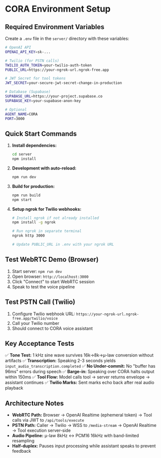 # CORA Environment Setup

## Required Environment Variables

Create a `.env` file in the `server/` directory with these variables:

```bash
# OpenAI API
OPENAI_API_KEY=sk-...

# Twilio (for PSTN calls)
TWILIO_AUTH_TOKEN=your-twilio-auth-token
PUBLIC_URL=https://your-ngrok-url.ngrok-free.app

# JWT Secret for tool tokens
JWT_SECRET=your-secure-jwt-secret-change-in-production

# Database (Supabase)
SUPABASE_URL=https://your-project.supabase.co
SUPABASE_KEY=your-supabase-anon-key

# Optional
AGENT_NAME=CORA
PORT=3000
```

## Quick Start Commands

1. **Install dependencies:**
   ```bash
   cd server
   npm install
   ```

2. **Development with auto-reload:**
   ```bash
   npm run dev
   ```

3. **Build for production:**
   ```bash
   npm run build
   npm start
   ```

4. **Setup ngrok for Twilio webhooks:**
   ```bash
   # Install ngrok if not already installed
   npm install -g ngrok
   
   # Run ngrok in separate terminal
   ngrok http 3000
   
   # Update PUBLIC_URL in .env with your ngrok URL
   ```

## Test WebRTC Demo (Browser)

1. Start server: `npm run dev`
2. Open browser: `http://localhost:3000`
3. Click "Connect" to start WebRTC session
4. Speak to test the voice pipeline

## Test PSTN Call (Twilio)

1. Configure Twilio webhook URL: `https://your-ngrok-url.ngrok-free.app/twilio/voice`
2. Call your Twilio number
3. Should connect to CORA voice assistant

## Key Acceptance Tests

✅ **Tone Test:** 1 kHz sine wave survives 16k→8k→μ-law conversion without artifacts
✅ **Transcription:** Speaking 2-3 seconds yields `input_audio_transcription.completed`
✅ **No Under-commit:** No "buffer has 96ms" errors during speech
✅ **Barge-in:** Speaking over CORA halts output within 150ms
✅ **Tool Flow:** Model calls tool → server returns envelope → assistant continues
✅ **Twilio Marks:** Sent marks echo back after real audio playback

## Architecture Notes

- **WebRTC Path:** Browser → OpenAI Realtime (ephemeral token) → Tool calls via JWT to `/api/tools/execute`
- **PSTN Path:** Caller → Twilio → WSS to `/media-stream` → OpenAI Realtime → Tool execution server-side
- **Audio Pipeline:** μ-law 8kHz ↔ PCM16 16kHz with band-limited resampling
- **Half-duplex:** Pauses input processing while assistant speaks to prevent feedback